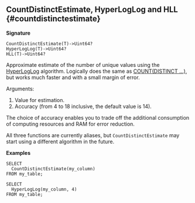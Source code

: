 
## CountDistinctEstimate, HyperLogLog and HLL {#countdistinctestimate}

**Signature**
```
CountDistinctEstimate(T)->Uint64?
HyperLogLog(T)->Uint64?
HLL(T)->Uint64?
```

Approximate estimate of the number of unique values using the [HyperLogLog](https://en.wikipedia.org/wiki/HyperLogLog) algorithm. Logically does the same as [COUNT(DISTINCT ...)](#count), but works much faster and with a small margin of error.

Arguments:

1. Value for estimation.
2. Accuracy (from 4 to 18 inclusive, the default value is 14).

The choice of accuracy enables you to trade off the additional consumption of computing resources and RAM for error reduction.

All three functions are currently aliases, but `CountDistinctEstimate` may start using a different algorithm in the future.

**Examples**
```yql
SELECT
  CountDistinctEstimate(my_column)
FROM my_table;
```

```yql
SELECT
  HyperLogLog(my_column, 4)
FROM my_table;
```

